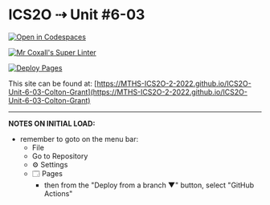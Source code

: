 # ICS2O ⇢ Unit #6-03

[![Open in Codespaces](https://classroom.github.com/assets/launch-codespace-7f7980b617ed060a017424585567c406b6ee15c891e84e1186181d67ecf80aa0.svg)](https://classroom.github.com/open-in-codespaces?assignment_repo_id=11229723)

[![Mr Coxall's Super Linter](https://github.com/MTHS-ICS2O-2-2022/ICS2O-Unit-6-03-Colton-Grant/workflows/Mr%20Coxall's%20Super%20Linter/badge.svg)](https://github.com/MTHS-ICS2O-2-2022/ICS2O-Unit-6-03-Colton-Grant/actions)

[![Deploy Pages](https://github.com/MTHS-ICS2O-2-2022/ICS2O-Unit-6-03-Colton-Grant/workflows/Deploy%20Pages/badge.svg)](https://github.com/MTHS-ICS2O-2-2022/ICS2O-Unit-6-03-Colton-Grant/actions)

This site can be found at: [https://MTHS-ICS2O-2-2022.github.io/ICS2O-Unit-6-03-Colton-Grant](https://MTHS-ICS2O-2-2022.github.io/ICS2O-Unit-6-03-Colton-Grant)

---

**NOTES ON INITIAL LOAD:**
- remember to goto on the menu bar:
  - File
  - Go to Repository
  - ⚙ Settings
  - 🗔 Pages
    - then from the "Deploy from a branch ▼" button, select "GitHub Actions"
